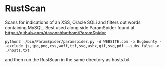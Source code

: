 # RustScan
Scans for indications of an XSS, Oracle SQLi and filters out words containing MySQL. Best used along side ParamSpider found at
https://github.com/devanshbatham/ParamSpider

```
python3 ./bin/ParamSpider/paramspider.py -d WEBSITE.com -p Bugbounty --exclude js,jpg,png,css,woff,ttf,svg,ashx,gif,svg,pdf --subs false -o ./hosts.txt
```
and then run the RustScan in the same directory as hosts.txt
